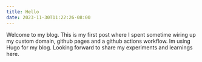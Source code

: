 ```yaml
---
title: Hello
date: 2023-11-30T11:22:26-08:00
---
```


Welcome to my blog. This is my first post where I spent sometime wiring up my custom domain, github pages and a github actions workflow. Im using Hugo for my blog. Looking forward to share my experiments and learnings here. 
